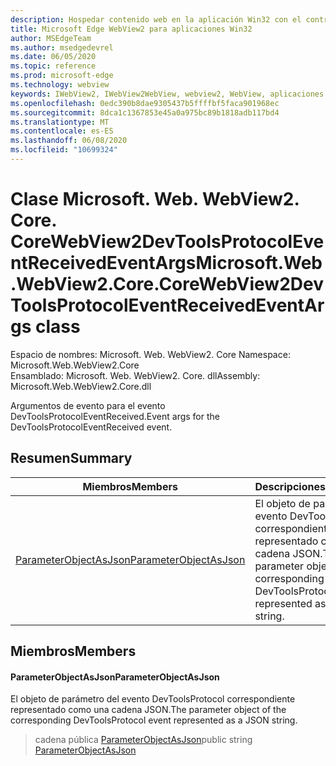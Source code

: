 ```yaml
---
description: Hospedar contenido web en la aplicación Win32 con el control Microsoft Edge WebView2
title: Microsoft Edge WebView2 para aplicaciones Win32
author: MSEdgeTeam
ms.author: msedgedevrel
ms.date: 06/05/2020
ms.topic: reference
ms.prod: microsoft-edge
ms.technology: webview
keywords: IWebView2, IWebView2WebView, webview2, WebView, aplicaciones Win32, Win32, Edge, ICoreWebView2, ICoreWebView2Controller, control de explorador, HTML Edge
ms.openlocfilehash: 0edc390b8dae9305437b5ffffbf5faca901968ec
ms.sourcegitcommit: 8dca1c1367853e45a0a975bc89b1818adb117bd4
ms.translationtype: MT
ms.contentlocale: es-ES
ms.lasthandoff: 06/08/2020
ms.locfileid: "10699324"
---
```

# <span data-ttu-id="06b80-104">Clase Microsoft. Web. WebView2. Core. CoreWebView2DevToolsProtocolEventReceivedEventArgs</span><span class="sxs-lookup"><span data-stu-id="06b80-104">Microsoft.Web.WebView2.Core.CoreWebView2DevToolsProtocolEventReceivedEventArgs class</span></span> 

<span data-ttu-id="06b80-105">Espacio de nombres: Microsoft. Web. WebView2. Core </span><span class="sxs-lookup"><span data-stu-id="06b80-105">Namespace: Microsoft.Web.WebView2.Core</span></span>\
<span data-ttu-id="06b80-106">Ensamblado: Microsoft. Web. WebView2. Core. dll</span><span class="sxs-lookup"><span data-stu-id="06b80-106">Assembly: Microsoft.Web.WebView2.Core.dll</span></span>

<span data-ttu-id="06b80-107">Argumentos de evento para el evento DevToolsProtocolEventReceived.</span><span class="sxs-lookup"><span data-stu-id="06b80-107">Event args for the DevToolsProtocolEventReceived event.</span></span>

## <span data-ttu-id="06b80-108">Resumen</span><span class="sxs-lookup"><span data-stu-id="06b80-108">Summary</span></span>

 <span data-ttu-id="06b80-109">Miembros</span><span class="sxs-lookup"><span data-stu-id="06b80-109">Members</span></span>                        | <span data-ttu-id="06b80-110">Descripciones</span><span class="sxs-lookup"><span data-stu-id="06b80-110">Descriptions</span></span>
--------------------------------|---------------------------------------------
[<span data-ttu-id="06b80-111">ParameterObjectAsJson</span><span class="sxs-lookup"><span data-stu-id="06b80-111">ParameterObjectAsJson</span></span>](#parameterobjectasjson) | <span data-ttu-id="06b80-112">El objeto de parámetro del evento DevToolsProtocol correspondiente representado como una cadena JSON.</span><span class="sxs-lookup"><span data-stu-id="06b80-112">The parameter object of the corresponding DevToolsProtocol event represented as a JSON string.</span></span>

## <span data-ttu-id="06b80-113">Miembros</span><span class="sxs-lookup"><span data-stu-id="06b80-113">Members</span></span>

#### <span data-ttu-id="06b80-114">ParameterObjectAsJson</span><span class="sxs-lookup"><span data-stu-id="06b80-114">ParameterObjectAsJson</span></span> 

<span data-ttu-id="06b80-115">El objeto de parámetro del evento DevToolsProtocol correspondiente representado como una cadena JSON.</span><span class="sxs-lookup"><span data-stu-id="06b80-115">The parameter object of the corresponding DevToolsProtocol event represented as a JSON string.</span></span>

> <span data-ttu-id="06b80-116">cadena pública [ParameterObjectAsJson](#parameterobjectasjson)</span><span class="sxs-lookup"><span data-stu-id="06b80-116">public string [ParameterObjectAsJson](#parameterobjectasjson)</span></span>

